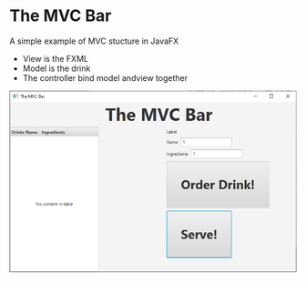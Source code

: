 # The MVC Bar
A simple example of MVC stucture in JavaFX
- View is the FXML
- Model is the drink
- The controller bind model andview together

![screenshot](/mvcBar.png)
